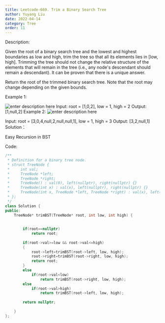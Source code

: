```yaml
---
title: Leetcode-669. Trim a Binary Search Tree
author: Yuyang Liu
date: 2022-04-14
category: Tree
order: 11
---
```


Description:

Given the root of a binary search tree and the lowest and highest boundaries as low and high, trim the tree so that all its elements lies in [low, high]. Trimming the tree should not change the relative structure of the elements that will remain in the tree (i.e., any node's descendant should remain a descendant). It can be proven that there is a unique answer.

Return the root of the trimmed binary search tree. Note that the root may change depending on the given bounds.

 

Example 1:

![enter description here](https://assets.leetcode.com/uploads/2020/09/09/trim1.jpg)
Input: root = [1,0,2], low = 1, high = 2
Output: [1,null,2]
Example 2:
![enter description here](https://assets.leetcode.com/uploads/2020/09/09/trim2.jpg)

Input: root = [3,0,4,null,2,null,null,1], low = 1, high = 3
Output: [3,2,null,1]
Solution：

Easy Recursion in BST


Code: 

``` c++
/**
 * Definition for a binary tree node.
 * struct TreeNode {
 *     int val;
 *     TreeNode *left;
 *     TreeNode *right;
 *     TreeNode() : val(0), left(nullptr), right(nullptr) {}
 *     TreeNode(int x) : val(x), left(nullptr), right(nullptr) {}
 *     TreeNode(int x, TreeNode *left, TreeNode *right) : val(x), left(left), right(right) {}
 * };
 */
class Solution {
public:
    TreeNode* trimBST(TreeNode* root, int low, int high) {
        
        
        if(root==nullptr)
            return root;
        
        if(root->val>=low && root->val<=high)
        {
            root->left=trimBST(root->left, low, high);
            root->right=trimBST(root->right, low, high);
            return root;
        }
        else
            if(root->val<low)
                return trimBST(root->right, low, high);
        else
            if(root->val>high)
                return trimBST(root->left, low, high);
        
        return nullptr;
        
    }
};
```
